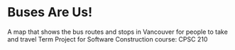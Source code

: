 # Buses Are Us!
A map that shows the bus routes and stops in Vancouver for people to take and travel
Term Project for Software Construction course: CPSC 210
